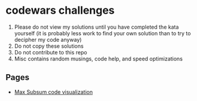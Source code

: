 # codewars challenges
1. Please do not view my solutions until you have completed the kata yourself (it is probably less work to find your own solution than to try to decipher my code anyway)
1. Do not copy these solutions
1. Do not contribute to this repo
1. Misc contains random musings, code help, and speed optimizations

## Pages

- [Max Subsum code visualization](https://arthvadrr.github.io/codewars-challenges/JavaScript/5-kyu/index.html)
